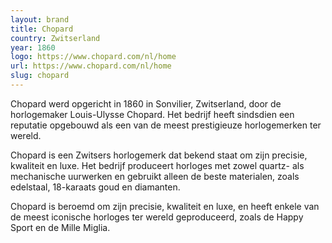 ```yaml
---
layout: brand
title: Chopard
country: Zwitserland
year: 1860
logo: https://www.chopard.com/nl/home
url: https://www.chopard.com/nl/home
slug: chopard
---
```

Chopard werd opgericht in 1860 in Sonvilier, Zwitserland, door de horlogemaker Louis-Ulysse Chopard. Het bedrijf heeft sindsdien een reputatie opgebouwd als een van de meest prestigieuze horlogemerken ter wereld.

Chopard is een Zwitsers horlogemerk dat bekend staat om zijn precisie, kwaliteit en luxe. Het bedrijf produceert horloges met zowel quartz- als mechanische uurwerken en gebruikt alleen de beste materialen, zoals edelstaal, 18-karaats goud en diamanten.

Chopard is beroemd om zijn precisie, kwaliteit en luxe, en heeft enkele van de meest iconische horloges ter wereld geproduceerd, zoals de Happy Sport en de Mille Miglia.

